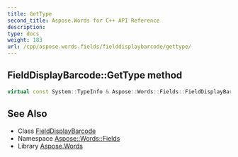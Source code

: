 ```yaml
---
title: GetType
second_title: Aspose.Words for C++ API Reference
description: 
type: docs
weight: 183
url: /cpp/aspose.words.fields/fielddisplaybarcode/gettype/
---
```

## FieldDisplayBarcode::GetType method




```cpp
virtual const System::TypeInfo & Aspose::Words::Fields::FieldDisplayBarcode::GetType() const override
```

## See Also

* Class [FieldDisplayBarcode](../)
* Namespace [Aspose::Words::Fields](../../)
* Library [Aspose.Words](../../../)

